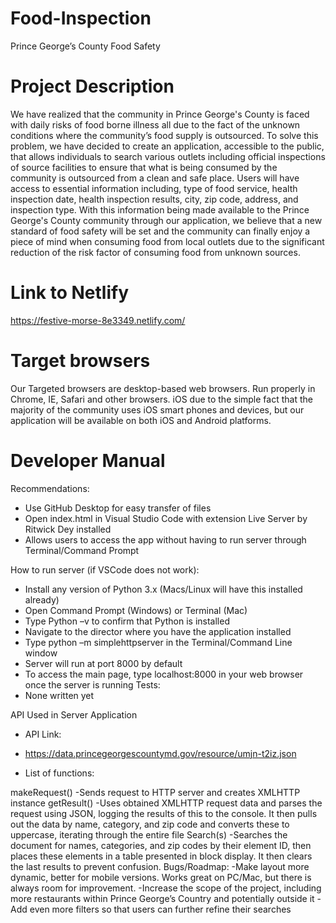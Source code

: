 # Food-Inspection
Prince George’s County Food Safety

# Project Description
We have realized that the community in Prince George's County is faced with daily risks of food borne illness all due to the fact of the unknown conditions where the community’s food supply is outsourced. To solve this problem, we have decided to create an application, accessible to the public, that allows individuals to search various outlets including official inspections of source facilities to ensure that what is being consumed by the community is outsourced from a clean and safe place. Users will have access to essential information including, type of food service, health inspection date, health inspection results, city, zip code, address, and inspection type. With this information being made available to the Prince George's County community through our application, we believe that a new standard of food safety will be set and the community can finally enjoy a piece of mind when consuming food from local outlets due to the significant reduction of the risk factor of consuming food from unknown sources. 
# Link to Netlify
  https://festive-morse-8e3349.netlify.com/

# Target browsers 
Our Targeted browsers are desktop-based web browsers. Run properly in Chrome, IE, Safari and other browsers. iOS due to the simple fact that the majority of the community uses iOS smart phones and devices, but our application will be available on both iOS and Android platforms. 

# Developer Manual
Recommendations:

-	Use GitHub Desktop for easy transfer of files
-	Open index.html in Visual Studio Code with extension Live Server by Ritwick Dey installed
-	Allows users to access the app without having to run server through Terminal/Command Prompt

How to run server (if VSCode does not work):
-	Install any version of Python 3.x (Macs/Linux will have this installed already)
-	Open Command Prompt (Windows) or Terminal (Mac)
-	Type Python –v to confirm that Python is installed
-	Navigate to the director where you have the application installed
-	Type python –m simplehttpserver in the Terminal/Command Line window
-	Server will run at port 8000 by default
-	To access the main page, type localhost:8000 in your web browser once the server is running
Tests:
-	None written yet

API Used in Server Application

-	API Link: 
-	https://data.princegeorgescountymd.gov/resource/umjn-t2iz.json

-	List of functions:

makeRequest()
  -Sends request to HTTP server and creates XMLHTTP instance
getResult()
  -Uses obtained XMLHTTP request data and parses the request using JSON, logging the results of this to the console. It then pulls out the data by name, category, and zip code and converts these to uppercase, iterating through the entire file
Search(s)
  -Searches the document for names, categories, and zip codes by their element ID, then places these elements in a table presented in block display. It then clears the last results to prevent confusion.
Bugs/Roadmap:
  -Make layout more dynamic, better for mobile versions. Works great on PC/Mac, but there is always room for improvement.
  -Increase the scope of the project, including more restaurants within Prince George’s Country and potentially outside it
  -Add even more filters so that users can further refine their searches

